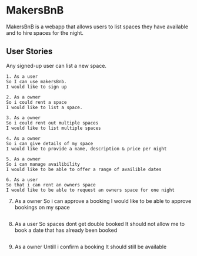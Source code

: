 # MakersBnB

MakersBnB is a webapp that allows users to list spaces they have available and to hire spaces for the night.

## User Stories
Any signed-up user can list a new space.
```
1. As a user
So I can use makersBnb.
I would like to sign up
```
```
2. As a owner
So i could rent a space
I would like to list a space.
```
```
3. As a owner
So i could rent out multiple spaces
I would like to list multiple spaces
```
```
4. As a owner
So i can give details of my space
I would like to provide a name, description & price per night
```
```
5. As a owner
So i can manage availibility
I would like to be able to offer a range of availible dates
```
```
6. As a user
So that i can rent an owners space
I would like to be able to request an owners space for one night
```
7. As a owner
So i can approve a booking
I would like to be able to approve bookings on my space
```
```
8. As a user
So spaces dont get double booked
It should not allow me to book a date that has already been booked
```
```
9. As a owner
Untill i confirm a booking
It should still be available
```
